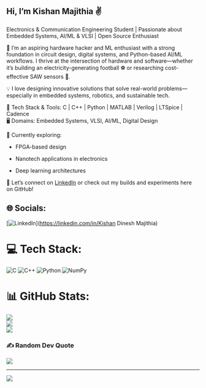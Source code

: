 ## Hi, I’m Kishan Majithia ✌️
Electronics & Communication Engineering Student | Passionate about Embedded Systems, AI/ML & VLSI | Open Source Enthusiast<br/> 

🚀 I’m an aspiring hardware hacker and ML enthusiast with a strong foundation in circuit design, digital systems, and Python-based AI/ML workflows. I thrive at the intersection of hardware and software—whether it’s building an electricity-generating football ⚽️ or researching cost-effective SAW sensors 🔬.<br/>

💡 I love designing innovative solutions that solve real-world problems—especially in embedded systems, robotics, and sustainable tech.<br/>

🔧 Tech Stack & Tools:
C | C++ | Python | MATLAB | Verilog | LTSpice | Cadence<br/>
🖥️ Domains: Embedded Systems, VLSI, AI/ML, Digital Design<br/>

🌱 Currently exploring:

* FPGA-based design

* Nanotech applications in electronics

* Deep learning architectures<br/>

📌 Let’s connect on [LinkedIn](www.linkedin.com/in/kishan-dinesh-majithia-286238248) or check out my builds and experiments here on GitHub!<br/>




## 🌐 Socials:
[![LinkedIn](https://img.shields.io/badge/LinkedIn-%230077B5.svg?logo=linkedin&logoColor=white)](https://linkedin.com/in/Kishan Dinesh Majithia) 

# 💻 Tech Stack:
![C](https://img.shields.io/badge/c-%2300599C.svg?style=flat&logo=c&logoColor=white) ![C++](https://img.shields.io/badge/c++-%2300599C.svg?style=flat&logo=c%2B%2B&logoColor=white) ![Python](https://img.shields.io/badge/python-3670A0?style=flat&logo=python&logoColor=ffdd54) ![NumPy](https://img.shields.io/badge/numpy-%23013243.svg?style=flat&logo=numpy&logoColor=white)
# 📊 GitHub Stats:
![](https://github-readme-stats.vercel.app/api?username=Kruze-13&theme=codeSTACKr&hide_border=false&include_all_commits=false&count_private=false)<br/>
![](https://nirzak-streak-stats.vercel.app/?user=Kruze-13&theme=codeSTACKr&hide_border=false)<br/>
![](https://github-readme-stats.vercel.app/api/top-langs/?username=Kruze-13&theme=codeSTACKr&hide_border=false&include_all_commits=false&count_private=false&layout=compact)

### ✍️ Random Dev Quote
![](https://quotes-github-readme.vercel.app/api?type=horizontal&theme=dark)

---
[![](https://visitcount.itsvg.in/api?id=Kruze-13&icon=4&color=6)](https://visitcount.itsvg.in)

<!-- Proudly created with GPRM ( https://gprm.itsvg.in ) -->



